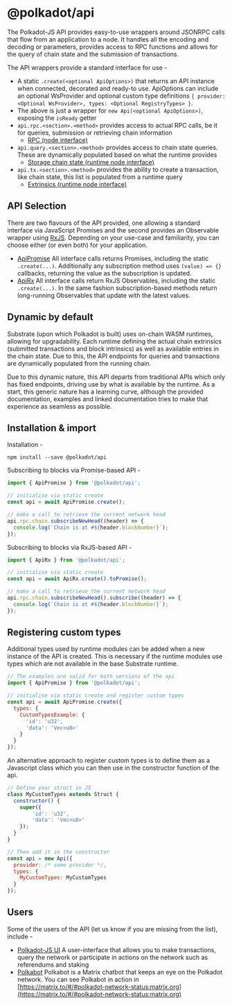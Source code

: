 
@polkadot/api
=============

The Polkadot-JS API provides easy-to-use wrappers around JSONRPC calls that flow from an application to a node. It handles all the encoding and decoding or parameters, provides access to RPC functions and allows for the query of chain state and the submission of transactions.

The API wrappers provide a standard interface for use -

*   A static `.create(<optional ApiOptions>)` that returns an API instance when connected, decorated and ready-to use. ApiOptions can include an optional WsProvider and optional custom type definitions `{ provider: <Optional WsProvider>, types: <Optional RegistryTypes> }`.
*   The above is just a wrapper for `new Api(<optional ApiOptions>)`, exposing the `isReady` getter
*   `api.rpc.<section>.<method>` provides access to actual RPC calls, be it for queries, submission or retrieving chain information
    *   [RPC (node interface)](../METHODS_RPC.md)
*   `api.query.<section>.<method>` provides access to chain state queries. These are dynamically populated based on what the runtime provides
    *   [Storage chain state (runtime node interface)](../METHODS_STORAGE.md)
*   `api.tx.<section>.<method>` provides the ability to create a transaction, like chain state, this list is populated from a runtime query
    *   [Extrinsics (runtime node interface)](../METHODS_EXTRINSICS.md)

API Selection
-------------

There are two flavours of the API provided, one allowing a standard interface via JavaScript Promises and the second provides an Observable wrapper using [RxJS](https://github.com/ReactiveX/rxjs). Depending on your use-case and familiarity, you can choose either (or even both) for your application.

*   [ApiPromise](classes/_promise_index_.apipromise.md) All interface calls returns Promises, including the static `.create(...)`. Additionally any subscription method uses `(value) => {}` callbacks, returning the value as the subscription is updated.
*   [ApiRx](classes/_rx_index_.apirx.md) All interface calls return RxJS Observables, including the static `.create(...)`. In the same fashion subscription-based methods return long-running Observables that update with the latest values.

Dynamic by default
------------------

Substrate (upon which Polkadot is built) uses on-chain WASM runtimes, allowing for upgradability. Each runtime defining the actual chain extrinsics (submitted transactions and block intrinsics) as well as available entries in the chain state. Due to this, the API endpoints for queries and transactions are dynamically populated from the running chain.

Due to this dynamic nature, this API departs from traditional APIs which only has fixed endpoints, driving use by what is available by the runtime. As a start, this generic nature has a learning curve, although the provided documentation, examples and linked documentation tries to make that experience as seamless as possible.

Installation & import
---------------------

Installation -

```
npm install --save @polkadot/api
```

Subscribing to blocks via Promise-based API -

```javascript
import { ApiPromise } from '@polkadot/api';

// initialise via static create
const api = await ApiPromise.create();

// make a call to retrieve the current network head
api.rpc.chain.subscribeNewHead((header) => {
  console.log(`Chain is at #${header.blockNumber}`);
});
```

Subscribing to blocks via RxJS-based API -

```javascript
import { ApiRx } from '@polkadot/api';

// initialise via static create
const api = await ApiRx.create().toPromise();

// make a call to retrieve the current network head
api.rpc.chain.subscribeNewHead().subscribe((header) => {
  console.log(`Chain is at #${header.blockNumber}`);
});
```

Registering custom types
------------------------

Additional types used by runtime modules can be added when a new instance of the API is created. This is necessary if the runtime modules use types which are not available in the base Substrate runtime.

```javascript
// The examples are valid for both versions of the api
import { ApiPromise } from '@polkadot/api';

// initialise via static create and register custom types
const api = await ApiPromise.create({
  types: {
    CustomTypesExample: {
      'id': 'u32',
      'data': 'Vec<u8>'
    }
  }
});
```

An alternative approach to register custom types is to define them as a Javascript class which you can then use in the constructor function of the api.

```javascript
// Define your struct in JS
class MyCustomTypes extends Struct {
  constructor() {
    super({
        'id': 'u32',
        'data': 'Vec<u8>'
    }); 
  }
}

// Then add it in the constructor
const api = new Api({
  provider: /* some provider */,
  types: {
    MyCustomTypes: MyCustomTypes
  }
});
```

Users
-----

Some of the users of the API (let us know if you are missing from the list), include -

*   [Polkadot-JS UI](https://github.com/polkadot-js/apps) A user-interface that allows you to make transactions, query the network or participate in actions on the network such as referendums and staking
*   [Polkabot](https://gitlab.com/Polkabot) Polkabot is a Matrix chatbot that keeps an eye on the Polkadot network. You can see Polkabot in action in [https://matrix.to/#/#polkadot-network-status:matrix.org](https://matrix.to/#/#polkadot-network-status:matrix.org)

